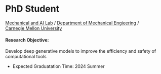 # PhD Student
[Mechanical and AI Lab](https://sites.google.com/view/barati) / 
[Department of Mechanical Engieering](https://www.meche.engineering.cmu.edu/) / <br />
[Carnegie Mellon University](https://www.cmu.edu/) 
#### Research Objective: <br /> 
Develop deep generative models to improve the efficiency and safety of computational tools
- Expected Graduatation Time: 2024 Summer
